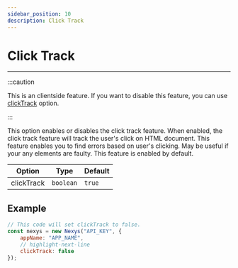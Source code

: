 ```yaml
---
sidebar_position: 10
description: Click Track
---
```


# Click Track

---

:::caution

This is an clientside feature. If you want to disable this feature, you can use [clickTrack](#clickTrack) option.

:::

This option enables or disables the click track feature. When enabled, the click track feature will track the user's click on HTML document. This feature enables you to find errors based on user's clicking. May be useful if your any elements are faulty. This feature is enabled by default.

| Option | Type | Default |
| --- | --- | --- |
| clickTrack | `boolean` | `true` |

## Example

```javascript
// This code will set clickTrack to false.
const nexys = new Nexys("API_KEY", { 
    appName: "APP_NAME",
    // highlight-next-line 
    clickTrack: false 
});
```


